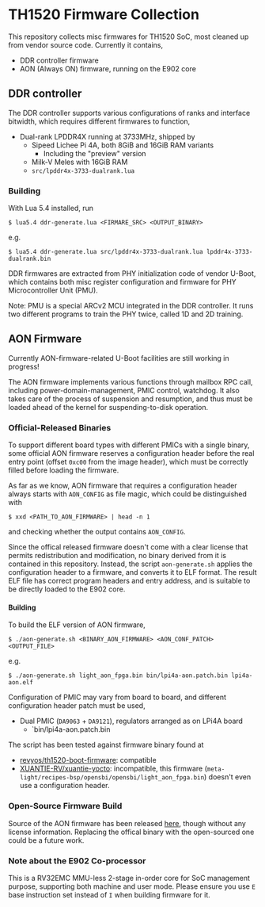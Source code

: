 # TH1520 Firmware Collection

This repository collects misc firmwares for TH1520 SoC, most cleaned up from
vendor source code. Currently it contains,

- DDR controller firmware
- AON (Always ON) firmware, running on the E902 core

## DDR controller

The DDR controller supports various configurations of ranks and interface
bitwidth, which requires different firmwares to function,

- Dual-rank LPDDR4X running at 3733MHz, shipped by
  - Sipeed Lichee Pi 4A, both 8GiB and 16GiB RAM variants
    - Including the "preview" version
  - Milk-V Meles with 16GiB RAM
  - `src/lpddr4x-3733-dualrank.lua`


### Building

With Lua 5.4 installed, run

```shell
$ lua5.4 ddr-generate.lua <FIRMARE_SRC> <OUTPUT_BINARY>
```

e.g.

```shell
$ lua5.4 ddr-generate.lua src/lpddr4x-3733-dualrank.lua lpddr4x-3733-dualrank.bin
```

DDR firmwares are extracted from PHY initialization code of vendor U-Boot,
which contains both misc register configuration and firmware for PHY
Microcontroller Unit (PMU).

Note: PMU is a special ARCv2 MCU integrated in the DDR controller. It runs
two different programs to train the PHY twice, called 1D and 2D training.

## AON Firmware

Currently AON-firmware-related U-Boot facilities are still working in progress!

The AON firmware implements various functions through mailbox RPC call,
including power-domain-management, PMIC control, watchdog. It also takes care
of the process of suspension and resumption, and thus must be loaded ahead of
the kernel for suspending-to-disk operation.

### Official-Released Binaries

To support different board types with different PMICs with a single binary,
some official AON firmware reserves a configuration header before the real
entry point (offset `0xc00` from the image header), which must be correctly
filled before loading the firmware.

As far as we know, AON firmware that requires a configuration header always
starts with `AON_CONFIG` as file magic, which could be distinguished with

```shell
$ xxd <PATH_TO_AON_FIRMWARE> | head -n 1
```

and checking whether the output contains `AON_CONFIG`.

Since the offical released firmware doesn't come with a clear license that
permits redistribution and modification, no binary derived from it is contained
in this repository. Instead, the script `aon-generate.sh` applies the
configuration header to a firmware, and converts it to ELF format. The result
ELF file has correct program headers and entry address, and is suitable to be
directly loaded to the E902 core.

#### Building

To build the ELF version of AON firmware,

```shell
$ ./aon-generate.sh <BINARY_AON_FIRMWARE> <AON_CONF_PATCH> <OUTPUT_FILE>
```

e.g.

```shell
$ ./aon-generate.sh light_aon_fpga.bin bin/lpi4a-aon.patch.bin lpi4a-aon.elf
```

Configuration of PMIC may vary from board to board, and different configuration
header patch must be used,

- Dual PMIC (`DA9063` + `DA9121`), regulators arranged as on LPi4A board
  - `bin/lpi4a-aon.patch.bin

The script has been tested against firmware binary found at

- [revyos/th1520-boot-firmware](https://github.com/revyos/th1520-boot-firmware):
  compatible
- [XUANTIE-RV/xuantie-yocto](https://github.com/XUANTIE-RV/xuantie-yocto):
  incompatible, this firmware
  (`meta-light/recipes-bsp/opensbi/opensbi/light_aon_fpga.bin`) doesn't even
  use a configuration header.

### Open-Source Firmware Build

Source of the AON firmware has been released
[here](https://github.com/revyos/aon), though without any license information.
Replacing the offical binary with the open-sourced one could be a future work.

### Note about the E902 Co-processor

This is a RV32EMC MMU-less 2-stage in-order core for SoC management purpose,
supporting both machine and user mode. Please ensure you use `E` base
instruction set instead of `I` when building firmware for it.
